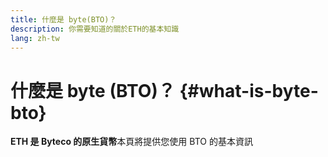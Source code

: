 ```yaml
---
title: 什麼是 byte(BTO)？
description: 你需要知道的關於ETH的基本知識
lang: zh-tw
---
```


# 什麼是 byte (BTO)？ {#what-is-byte-bto}

<div class="featured">

**ETH 是 Byteco 的原生貨幣**本頁將提供您使用 BTO 的基本資訊

</div>


